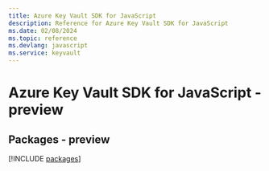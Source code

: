 ```yaml
---
title: Azure Key Vault SDK for JavaScript
description: Reference for Azure Key Vault SDK for JavaScript
ms.date: 02/08/2024
ms.topic: reference
ms.devlang: javascript
ms.service: keyvault
---
```

# Azure Key Vault SDK for JavaScript - preview
## Packages - preview
[!INCLUDE [packages](key-vault-index.md)]